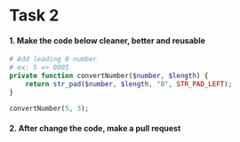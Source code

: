 # Task 2

#### 1. Make the code below cleaner, better and reusable

```php
# Add leading 0 number
# ex: 5 => 0005
private function convertNumber($number, $length) {
    return str_pad($number, $length, "0", STR_PAD_LEFT);
}

convertNumber(5, 3);
```

#### 2. After change the code, make a pull request